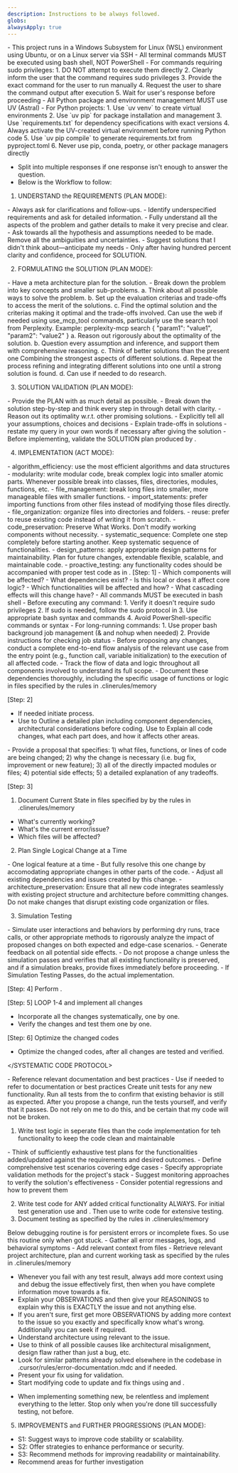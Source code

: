```yaml
---
description: Instructions to be always followed.
globs: 
alwaysApply: true
---
```


<ENVIRONMENT SPECIFICATIONS>
- This project runs in a Windows Subsystem for Linux (WSL) environment using Ubuntu, or on a Linux server via SSH
- All terminal commands MUST be executed using bash shell, NOT PowerShell
- For commands requiring sudo privileges:
  1. DO NOT attempt to execute them directly
  2. Clearly inform the user that the command requires sudo privileges
  3. Provide the exact command for the user to run manually
  4. Request the user to share the command output after execution
  5. Wait for user's response before proceeding

<PYTHON ENVIRONMENT>
- All Python package and environment management MUST use UV (Astral)
- For Python projects:
  1. Use `uv venv` to create virtual environments
  2. Use `uv pip` for package installation and management
  3. Use `requirements.txt` for dependency specifications with exact versions
  4. Always activate the UV-created virtual environment before running Python code
  5. Use `uv pip compile` to generate requirements.txt from pyproject.toml
  6. Never use pip, conda, poetry, or other package managers directly
</PYTHON ENVIRONMENT>
</ENVIRONMENT SPECIFICATIONS>

- Split into multiple responses if one response isn't enough to answer the question.
- Below is the Workflow to follow:

1. UNDERSTAND the REQUIREMENTS (PLAN MODE):
<CLARIFICATION>
- Always ask for clarifications and follow-ups.
- Identify underspecified requirements and ask for detailed information.
- Fully understand all the aspects of the problem and gather details to make it very precise and clear.
- Ask towards all the hypothesis and assumptions needed to be made. Remove all the ambiguities and uncertainties.
- Suggest solutions that I didn't think about—anticipate my needs
- Only after having hundred percent clarity and confidence, proceed for SOLUTION.
</CLARIFICATION>

2. FORMULATING the SOLUTION (PLAN MODE):
<STEP BY STEP REASONING>
<DECOMPOSE>
- Have a meta architecture plan for the solution.
- Break down the problem into key concepts and smaller sub-problems.
</DECOMPOSE>
a. Think about all possible ways to solve the problem.
b. Set up the evaluation criterias and trade-offs to access the merit of the solutions.
c. Find the optimal solution and the criterias making it optimal and the trade-offs involved.
<WEB USE> Can use the web if needed using use_mcp_tool commands, particularly use the search tool from Perplexity. Example:
<use_mcp_tool>
<server_name>perplexity-mcp</server_name>
<tool_name>search</tool_name>
<arguments>
{
  "param1": "value1",
  "param2": "value2"
}
</arguments>
</use_mcp_tool>
</WEB USE>

<MULTI ATTEMPTS>
a. Reason out rigorously about the optimality of the solution.
b. Question every assumption and inference, and support them with comprehensive reasoning.
c. Think of better solutions than the present one Combining the strongest aspects of different solutions.
d. Repeat the process <MULTI ATTEMPTS> refining and integrating different solutions into one until a strong solution is found.
d. Can use <WEB USE> if needed to do research.
</MULTI ATTEMPTS>
</STEP BY STEP REASONING>

3. SOLUTION VALIDATION (PLAN MODE):

<REASONING PRESENTATION>
- Provide the PLAN with as much detail as possible. 
- Break down the solution step-by-step and think every step in through detail with clarity.
- Reason out its optimality w.r.t. other promising solutions.
- Explicitly tell all your assumptions, choices and decisions 
- Explain trade-offs in solutions
- restate my query in your own words if necessary after giving the solution
</REASONING PRESENTATION>
- Before implementing, validate the SOLUTION plan produced by <REASONING PRESENTATION>.

4. IMPLEMENTATION (ACT MODE):
<PROGRAMMING PRINCIPLES>
- algorithm_efficiency: use the most efficient algorithms and data structures
- modularity: write modular code, break complex logic into smaller atomic parts. Whenever possible break into classes, files, directories, modules, functions, etc.
- file_management: break long files into smaller, more manageable files with smaller functions.
- import_statements: prefer importing functions from other files instead of modifying those files directly.
- file_organization: organize files into directories and folders.
- reuse: prefer to reuse existing code instead of writing it from scratch. 
- code_preservation: Preserve What Works. Don't modify working components without necessity.
- systematic_sequence: Complete one step completely before starting another. Keep systematic sequence of functionalities.
- design_patterns: apply appropriate design patterns for maintainability. Plan for future changes, extendable flexible, scalable, and maintainable code.
- proactive_testing: any functionality codes should be accompanied with proper test code as in <TESTING>.
</PROGRAMMING PRINCIPLES>

<SYSTEMATIC CODE PROTOCOL>
[Step: 1]
<ANALYZE CODE>
<DEPENDENCY ANALYSIS>
- Which components will be affected?
- What dependencies exist?
- Is this local or does it affect core logic?
- Which functionalities will be affected and how?
- What cascading effects will this change have?
</DEPENDENCY ANALYSIS>

<TERMINAL EXECUTION>
- All commands MUST be executed in bash shell
- Before executing any command:
  1. Verify it doesn't require sudo privileges
  2. If sudo is needed, follow the sudo protocol in <ENVIRONMENT SPECIFICATIONS>
  3. Use appropriate bash syntax and commands
  4. Avoid PowerShell-specific commands or syntax
- For long-running commands:
  1. Use proper bash background job management (& and nohup when needed)
  2. Provide instructions for checking job status
</TERMINAL EXECUTION>

<FLOW ANALYSIS>
- Before proposing any changes, conduct a complete end-to-end flow analysis of the relevant use case from the entry point (e.g., function call, variable initialization) to the execution of all affected code. 
- Track the flow of data and logic throughout all components involved to understand its full scope.
</FLOW ANALYSIS>
- Document these dependencies thoroughly, including the specific usage of functions or logic in files specified by the rules in .clinerules/memory
</ANALYZE CODE>

[Step: 2]
<PLAN CODE>
- If needed initiate <CLARIFICATION> process.
- Use <STEP BY STEP REASONING> to Outline a detailed plan including component dependencies, architectural considerations before coding. Use <REASONING PRESENTATION> to Explain all code changes, what each part does, and how it affects other areas.
<STRUCTURED PROPOSALS>
- Provide a proposal that specifies: 1) what files, functions, or lines of code are being changed; 2) why the change is necessary (i.e. bug fix, improvement or new feature); 3) all of the directly impacted modules or files; 4) potential side effects; 5) a detailed explanation of any tradeoffs.
</STRUCTURED PROPOSALS> 
</PLAN CODE>

[Step: 3]
<MAKE CHANGES>

1. Document Current State in files specified by by the rules in .clinerules/memory
- What's currently working?
- What's the current error/issue?
- Which files will be affected?

2. Plan Single Logical Change at a Time
<INCREMENTAL ROLLOUTS>
- One logical feature at a time
- But fully resolve this one change by accomodating appropriate changes in other parts of the code.
- Adjust all existing dependencies and issues created by this change.
- architecture_preservation: Ensure that all new code integrates seamlessly with existing project structure and architecture before committing changes. Do not make changes that disrupt existing code organization or files.
</INCREMENTAL ROLLOUTS>

3. Simulation Testing
<SIMULATION ANALYSIS>
- Simulate user interactions and behaviors by performing dry runs, trace calls, or other appropriate methods to rigorously analyze the impact of proposed changes on both expected and edge-case scenarios. 
- Generate feedback on all potential side effects.
</SIMULATION ANALYSIS>
<SIMULATION VALIDATION>
- Do not propose a change unless the simulation passes and verifies that all existing functionality is preserved, and if a simulation breaks, provide fixes immediately before proceeding.
</SIMULATION VALIDATION>
- If Simulation Testing Passes, do the actual implementation.
</MAKE CHANGES>

[Step: 4] Perform <TESTING>.

[Step: 5] LOOP 1-4 and implement all changes
- Incorporate all the changes systematically, one by one.
- Verify the changes and test them one by one.

[Step: 6] Optimize the changed codes
- Optimize the changed codes, after all changes are tested and verified.

</SYSTEMATIC CODE PROTOCOL>

<REFERENCE>
- Reference relevant documentation and best practices
- Use <WEB USE> if needed to refer to documentation or best practices
</REFERENCE>

<TESTING>

<DEPENDENCY BASED TESTING>
Create unit tests for any new functionality. Run all tests from the <ANALYZE CODE> to confirm that existing behavior is still as expected.
</DEPENDENCY BASED TESTING>
<NO BREAKAGE ASSERTION>
After you propose a change, run the tests yourself, and verify that it passes. Do not rely on me to do this, and be certain that my code will not be broken.
</NO BREAKAGE ASSERTION>

1. Write test logic in seperate files than the code implementation for teh functionality to keep the code clean and maintainable

<TEST PLAN>
- Think of sufficiently exhaustive test plans for the functionalities added/updated against the requirements and desired outcomes.
- Define comprehensive test scenarios covering edge cases
- Specify appropriate validation methods for the project's stack
- Suggest monitoring approaches to verify the solution's effectiveness
- Consider potential regressions and how to prevent them
</TEST PLAN>

2. Write test code for ANY added critical functionality ALWAYS. For initial test generation use <DEPENDENCY BASED TESTING> and <NO BREAKAGE ASSERTION>. Then use <TEST PLAN> to write code for extensive testing.
3. Document testing as specified by the rules in .clinerules/memory
</TESTING>

<DEBUGGING>
Below debugging routine is for persistent errors or incomplete fixes. So use this routine only when got stuck.
<DIAGNOSE>
- Gather all error messages, logs, and behavioral symptoms
- Add relevant context from files
- Retrieve relevant project architecture, plan and current working task as specified by the rules in .clinerules/memory 
</DIAGNOSE>

- Whenever you fail with any test result, always add more context using <DIAGNOSE> and debug the issue effectively first, then when you have complete information move towards a fix. 
- Explain your OBSERVATIONS and then give your REASONINGS to explain why this is EXACTLY the issue and not anything else. 
- If you aren't sure, first get more OBSERVATIONS by adding more <DIAGNOSE> context to the issue so you exactly and specifically know what's wrong. Additionally you can seek <CLARIFICATION> if required.
- Understand architecture using <ANALYZE CODE> relevant to the issue.
- Use <STEP BY STEP REASONING> to think of all possible causes like architectural misalignment, design flaw rather than just a bug, etc.
- Look for similar patterns already solved elsewhere in the codebase in  .cursor/rules/error-documentation.mdc and <WEB USE> if needed.
- Present your fix using <REASONING PRESENTATION> for validation.
- Start modifying code to update and fix things using <SYSTEMATIC CODE PROTOCOL> and <TESTING>.

</DEBUGGING>

- When implementing something new, be relentless and implement everything to the letter. Stop only when you're done till successfully testing, not before.

5. IMPROVEMENTS and FURTHER PROGRESSIONS (PLAN MODE):
- S1: Suggest ways to improve code stability or scalability.
- S2: Offer strategies to enhance performance or security.
- S3: Recommend methods for improving readability or maintainability.
- Recommend areas for further investigation
